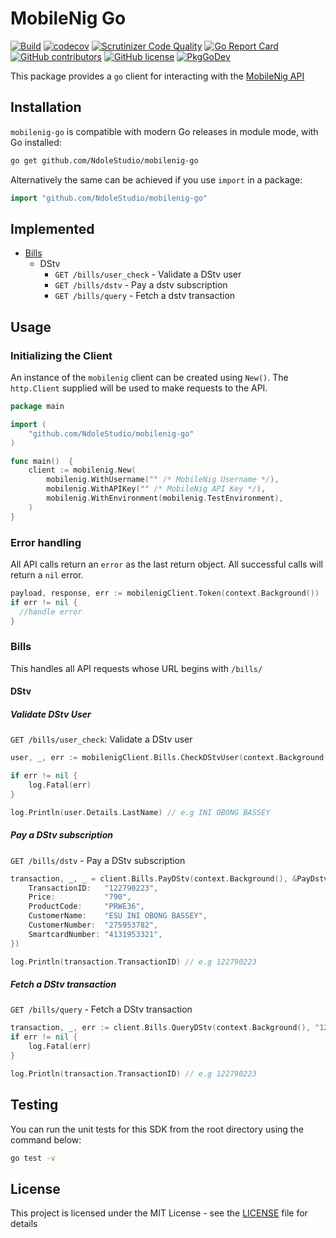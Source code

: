 # MobileNig Go

[![Build](https://github.com/NdoleStudio/mobilenig-go/actions/workflows/main.yml/badge.svg)](https://github.com/NdoleStudio/mobilenig-go/actions/workflows/main.yml)
[![codecov](https://codecov.io/gh/NdoleStudio/mobilenig-go/branch/main/graph/badge.svg)](https://codecov.io/gh/NdoleStudio/mobilenig-go)
[![Scrutinizer Code Quality](https://scrutinizer-ci.com/g/NdoleStudio/mobilenig-go/badges/quality-score.png?b=main)](https://scrutinizer-ci.com/g/NdoleStudio/mobilenig-go/?branch=main)
[![Go Report Card](https://goreportcard.com/badge/github.com/NdoleStudio/mobilenig-go)](https://goreportcard.com/report/github.com/NdoleStudio/mobilenig-go)
[![GitHub contributors](https://img.shields.io/github/contributors/NdoleStudio/mobilenig-go)](https://github.com/NdoleStudio/mobilenig-go/graphs/contributors)
[![GitHub license](https://img.shields.io/github/license/NdoleStudio/mobilenig-go?color=brightgreen)](https://github.com/NdoleStudio/mobilenig-go/blob/master/LICENSE)
[![PkgGoDev](https://pkg.go.dev/badge/github.com/NdoleStudio/mobilenig-go)](https://pkg.go.dev/github.com/NdoleStudio/mobilenig-go)

This package provides a `go` client for interacting with the [MobileNig API](https://mobilenig.com/API/docs/index)

## Installation

`mobilenig-go` is compatible with modern Go releases in module mode, with Go installed:

```bash
go get github.com/NdoleStudio/mobilenig-go
```

Alternatively the same can be achieved if you use `import` in a package:

```go
import "github.com/NdoleStudio/mobilenig-go"
```

## Implemented

- [Bills](#bills)
  - DStv
    - `GET /bills/user_check` - Validate a DStv user
    - `GET /bills/dstv` - Pay a dstv subscription
    - `GET /bills/query` - Fetch a dstv transaction

## Usage

### Initializing the Client

An instance of the `mobilenig` client can be created using `New()`.  The `http.Client` supplied will be used to make requests to the API.

```go
package main

import (
	"github.com/NdoleStudio/mobilenig-go"
)

func main()  {
	client := mobilenig.New(
		mobilenig.WithUsername("" /* MobileNig Username */),
		mobilenig.WithAPIKey("" /* MobileNig API Key */),
		mobilenig.WithEnvironment(mobilenig.TestEnvironment),
	)
}
```

### Error handling

All API calls return an `error` as the last return object. All successful calls will return a `nil` error.

```go
payload, response, err := mobilenigClient.Token(context.Background())
if err != nil {
  //handle error
}
```

### Bills

This handles all API requests whose URL begins with `/bills/`

#### DStv

##### Validate DStv User

`GET /bills/user_check`: Validate a DStv user

```go
user, _, err := mobilenigClient.Bills.CheckDStvUser(context.Background(), "4131953321")

if err != nil {
    log.Fatal(err)
}

log.Println(user.Details.LastName) // e.g INI OBONG BASSEY
```

##### Pay a DStv subscription

`GET /bills/dstv` - Pay a DStv subscription

```go
transaction, _, _ = client.Bills.PayDStv(context.Background(), &PayDstvOptions{
    TransactionID:   "122790223",
    Price:           "790",
    ProductCode:     "PRWE36",
    CustomerName:    "ESU INI OBONG BASSEY",
    CustomerNumber:  "275953782",
    SmartcardNumber: "4131953321",
})

log.Println(transaction.TransactionID) // e.g 122790223
```

##### Fetch a DStv transaction

`GET /bills/query` - Fetch a DStv transaction

```go
transaction, _, err := client.Bills.QueryDStv(context.Background(), "122790223")
if err != nil {
    log.Fatal(err)
}

log.Println(transaction.TransactionID) // e.g 122790223
```

## Testing

You can run the unit tests for this SDK from the root directory using the command below:
```bash
go test -v
```

## License

This project is licensed under the MIT License - see the [LICENSE](LICENSE) file for details
